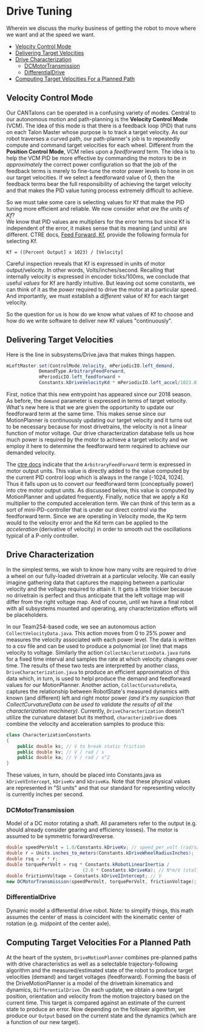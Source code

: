 # Drive Tuning

Wherein we discuss the murky business of getting the robot to move where we 
want and at the speed we want.

<!-- TOC depthFrom:2 depthTo:6 orderedList:false updateOnSave:true withLinks:true -->

- [Velocity Control Mode](#velocity-control-mode)
- [Delivering Target Velocities](#delivering-target-velocities)
- [Drive Characterization](#drive-characterization)
    - [DCMotorTransmission](#dcmotortransmission)
    - [DifferentialDrive](#differentialdrive)
- [Computing Target Velocities For a Planned Path](#computing-target-velocities-for-a-planned-path)

<!-- /TOC -->


## Velocity Control Mode

Our CANTalons can be operated in a confusing variety of modes.  Central to
our autonomous motion and path-planning is the __Velocity Control Mode__ (VCM).
The idea of this mode is that there is a feedback loop (PID) that runs on each
Talon Master whose purpose is to track a target velocity.  As our robot traverses
a curved path, our path-planner's job is to repeatedly compute and command target
velocities for each wheel. Different from the __Position Control Mode__, VCM
relies upon a _feedforward_ term. The idea is to help the VCM PID
be more effective by commanding the motors to be in _approximately_ the
correct power configuration so that the job of the feedback terms is merely
to fine-tune the motor power levels to hone in on our target velocities.
If we select a feedforward value of 0, then the feedback terms bear the full
responsibility of achieving the target velocity and that makes the PID value
tuning process extremely difficult to achieve.

So we must take some care is selecting values for Kf that make the PID tuning
more efficient and reliable. We now consider _what are the units of Kf_?  
We know that PID values are multipliers for the error terms but
since Kf is independent of the error, it makes sense that its meaning (and units)
are different. CTRE docs, [Feed Forward, Kf](https://github.com/CrossTheRoadElec/Phoenix-Documentation/blob/master/README.md#feed-forward-kf),
provide the following formula for selecting Kf.

    Kf = ([Percent Output] x 1023) / [Velocity]

Careful inspection reveals that Kf is expressed in units of motor output/velocity.
In other words, Volts/inches/second. Recalling that internally velocity is
expressed in encoder ticks/100ms, we conclude that useful _values_ for Kf are
hardly intuitive.  But leaving out some constants, we can think of it as the
_power_ required to drive the motor at a particular speed. And importantly,
we must establish a _different_ value of Kf for each target velocity.

So the question for us is how do we know what values of Kf to choose and
how do we write software to deliver new Kf values "continuously".

## Delivering Target Velocities

Here is the line in subsystems/Drive.java that makes things happen.  

``` java
mLeftMaster.set(ControlMode.Velocity, mPeriodicIO.left_demand,
            DemandType.ArbitraryFeedForward,
            mPeriodicIO.left_feedforward +
            Constants.kDriveVelocityKd * mPeriodicIO.left_accel/1023.0);
```

First, notice that this new entrypoint has appeared since our 2018 season.
As before, the `demand` parameter is expressed in terms of target velocity.
What's new here is that we are given the opportunity to update our feedforward
term at the same time. This makes sense since our MotionPlanner is continuously
updating our target velocity and it turns out to be necessary because for most
drivetrains, the velocity is not a linear function of motor voltage. Our drive
characterization database tells us how much power is required by the motor to
achieve a target velocity and we employ it here to determine the feedforward
term required to achieve our demanded velocity.

The [ctre docs](http://www.ctr-electronics.com/downloads/api/java/html/com/ctre/phoenix/motorcontrol/can/BaseMotorController.html#set-com.ctre.phoenix.motorcontrol.ControlMode-double-com.ctre.phoenix.motorcontrol.DemandType-double-)
indicate that the `ArbitraryFeedForward` term is expressed in motor output
units.  This value is directly added to the value computed by the current
PID control loop which is always in the range [-1024, 1024].  Thus it
falls upon us to convert our feedforward term (conceptually power) into ctre
motor output units. As discussed below, this value is computed by
MotionPlanner and updated frequently. Finally, notice that we apply a Kd
multiplier to the computed acceleration term. We can think of this term
as a sort of mini-PD-controller that is under our direct control via the feedforward term.  Since we are operating in Velocity mode, the Kp term
would to the velocity error and the Kd term can be applied to the
_acceleration_ (derivative of velocity) in order to smooth out the
oscillations typical of a P-only controller.

## Drive Characterization

In the simplest terms, we wish to know how many volts are required
to drive a wheel on our fully-loaded drivetrain at a particular velocity.
We can easily imagine gathering data that captures the mapping between a
particular velocity and the voltage required to attain it. It gets a little
trickier because no drivetrain is perfect and thus anticipate that the left
voltage map will differ from the right voltage map. And of course, until we
have a final robot with all subsystems mounted and operating, any
characterization efforts will be placeholders.

In our Team254-based code, we see an autonomous action `CollectVelocityData.java`.
This action moves from 0 to 25% power and measures the velocity associated with
each power level.  The data is written to a csv file and can be used to produce
a polynomial (or line) that maps velocity to voltage.  Similarly the action
`CollectAcclerationData.java` runs for a fixed time interval and samples the
rate at which velocity changes over time. The results of these two tests are
interpretted by another class, `DriveCharacterization.java` to produce an
efficient approximation of this data which, in turn, is used to helpl produce
the demand and feedforward values for our MotionPlanner. Another action, `CollectCurvatureData`, captures the relationship between RobotState's
measured dynamics with known (and different) left and right motor power
_(and it's my suspicion that CollectCurvatureData can be used to 
validate the results of all the characterization machinery)_.
Currently, `DriveCharacterization` doesn't utilize the curvature dataset
but its method,  `characterizeDrive` does combine the velocity and
acceleration samples to produce this:

``` java
class CharacterizationConstants
{
    public double ks; // V to break static friction
    public double kv; // V / rad / s
    public double ka; // V / rad / s^2
}
```

These values, in turn, should be placed into Constants.java as
`kDriveVIntercept`, `kDriveKv` and `kDriveKa`.  Note that these
physical values are represented in "SI units" and that our standard
for representing velocity is currently inches per second. 

### DCMotorTransmission

Model of a DC motor rotating a shaft. All parameters refer to the output
(e.g. should already consider gearing and efficiency losses). The motor
is assumed to be symmetric forward/reverse.

``` java
double speedPerVolt = 1.0/Constants.kDriveKv; // speed_per_volt (rad/s/V no load)
double r = Units.inches_to_meters(Constants.kDriveWheelRadiusInches);
double rsq = r * r;
double torquePerVolt = rsq * Constants.kRobotLinearInertia /
                            (2.0 * Constants.kDriveKa); // N*m/V (stall)
double frictionVoltage = Constants.kDriveIIntercept; // V
new DCMotorTransmission(speedPerVolt, torquePerVolt, frictionVoltage);
```

### DifferentialDrive

Dynamic model a differential drive robot. Note: to simplify things, this math
assumes the center of mass is coincident with the kinematic center of rotation 
(e.g. midpoint of the center axle).

## Computing Target Velocities For a Planned Path

At the heart of the system, `DriveMotionPlanner` combines pre-planned paths
with drive characteristics as well as a selectable trajectory-following
algorithm and the measured/estimated state of the robot to produce target
velocities (demand) and target voltages (feedforward). Forming the basis
of the DriveMotionPlanner is a model of the drivetrain kinematics and
dynamics, `DifferentialDrive`.  On each update, we obtain a new target
position, orientation and velocity from the motion trajectory based on
the current time. This target is compared against an estimate of the current
state to produce an error. Now depending on the follower algorithm, we produce
our `Output` based on the current state and the dynamics (which are a function
of our new target).

